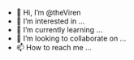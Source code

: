 - 👋 Hi, I’m @theViren
- 👀 I’m interested in ...
- 🌱 I’m currently learning ...
- 💞️ I’m looking to collaborate on ...
- 📫 How to reach me ...

<!---
theViren/theViren is a ✨ special ✨ repository because its `README.md` (this file) appears on your GitHub profile.
You can click the Preview link to take a look at your changes.
--->
